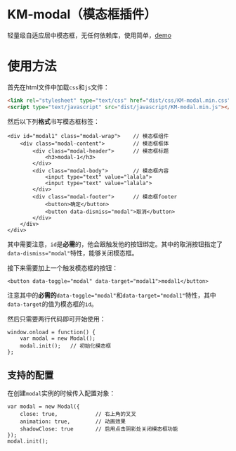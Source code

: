 # KM-modal（模态框插件）

轻量级自适应居中模态框，无任何依赖库，使用简单，[demo]()

# 使用方法

首先在html文件中加载`css`和`js`文件：
```html
<link rel="stylesheet" type="text/css" href="dist/css/KM-modal.min.css">
<script type="text/javascript" src="dist/javascript/KM-modal.min.js"></script>
```
然后以下列**格式**书写模态框标签：

	<div id="modal1" class="modal-wrap">	// 模态框组件
		<div class="modal-content">			// 模态框框体
			<div class="modal-header">		// 模态框标题
				<h3>modal-1</h3>
			</div>
			<div class="modal-body">		// 模态框内容
				<input type="text" value="lalala">
				<input type="text" value="lalala">
			</div>
			<div class="modal-footer">		// 模态框footer
				<button>确定</button>
				<button data-dismiss="modal">取消</button>
			</div>
		</div>
	</div>

其中需要注意，`id`是**必需**的，他会跟触发他的按钮绑定。其中的取消按钮指定了`data-dismiss="modal"`特性，能够关闭模态框。

接下来需要加上一个触发模态框的按钮：

	<button data-toggle="modal" data-target="modal1">modal1</button>

注意其中的**必需的**`data-toggle="modal"`和`data-target="modal1"`特性，其中`data-target`的值为模态框的`id`。

然后只需要两行代码即可开始使用：

	window.onload = function() {
		var modal = new Modal();
		modal.init();	// 初始化模态框
	};

## 支持的配置

在创建`modal`实例的时候传入配置对象：

	var modal = new Modal({
		close: true,			// 右上角的叉叉
		animation: true,		// 动画效果
		shadowClose: true		// 启用点击阴影处关闭模态框功能
	});
	modal.init();
